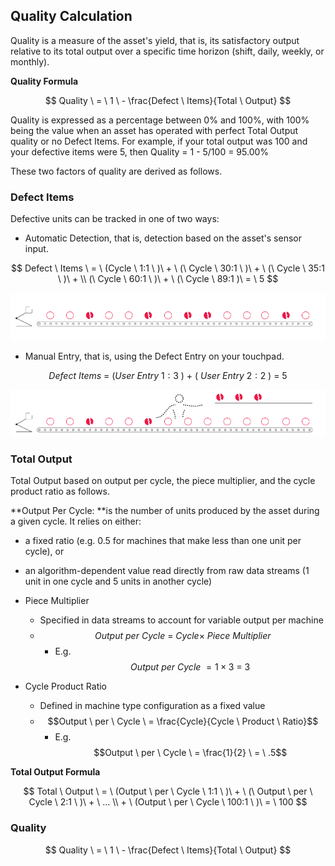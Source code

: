 ## **Quality Calculation**

Quality is a measure of the asset's yield, that is, its satisfactory output relative to its total output over a specific time horizon \(shift, daily, weekly, or monthly\).

**Quality Formula**


$$
Quality \ = \ 1 \ - \frac{Defect \ Items}{Total \ Output}
$$


Quality is expressed as a percentage between 0% and 100%, with 100% being the value when an asset has operated with perfect Total Output quality or no Defect Items. For example, if your total output was 100 and your defective items were 5, then Quality = 1 - 5\/100 = 95.00%

These two factors of quality are derived as follows.

### **Defect Items**

Defective units can be tracked in one of two ways:

* Automatic Detection, that is, detection based on the asset's sensor input.


$$
Defect \ Items \ = \ (Cycle \ 1:1 \ )\ + \ (\ Cycle \ 30:1 \ )\ + \ (\ Cycle \ 35:1 \ )\ + \\ (\ Cycle \ 60:1 \ )\ + \ (\ Cycle \ 89:1 )\ = \ 5
$$


![](/assets/Mockup_AutomaticDefectClassification5.png)

* Manual Entry, that is, using the Defect Entry on your touchpad.


$$
Defect \ Items \ = \ (User \ Entry \ 1:3 \ )\ + \ (\ User \ Entry \ 2:2 \ )\  = \ 5
$$


![](/assets/Mockup_ManualDefectClassification5.png)

### **Total Output**

Total Output based on output per cycle, the piece multiplier, and the cycle product ratio as follows.

**Output Per Cycle: **is the number of units produced by the asset during a given cycle. It relies on either:

* a fixed ratio \(e.g. 0.5 for machines that make less than one unit per cycle\), or 
* an algorithm-dependent value read directly from raw data streams \(1 unit in one cycle and 5 units in another cycle\)

* Piece Multiplier

  * Specified in data streams to account for variable output per machine
  * $$Output \ per \ Cycle \ = \ Cycle\times\ Piece \ Multiplier$$
    * E.g. $$Output \ per \ Cycle \ = 1\times3 \ = \ 3$$



* Cycle Product Ratio

  * Defined in machine type configuration as a fixed value
  * $$Output \ per \ Cycle \ = \frac{Cycle}{Cycle \ Product \ Ratio}$$
    * E.g. $$Output \ per \ Cycle \ = \frac{1}{2} \ = \ .5$$



**Total Output Formula**

$$
Total \ Output \ = \ (Output \ per \ Cycle \ 1:1 \ )\ + \ (\ Output \ per \ Cycle \ 2:1 \ )\ + \ ... \\ + \ (Output \ per \ Cycle \ 100:1 \ )\ = \ 100
$$

### **Quality**

$$
Quality \ = \ 1 \ - \frac{Defect \ Items}{Total \ Output}
$$
